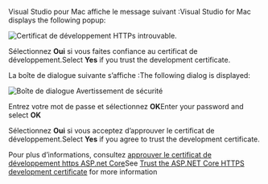 <span data-ttu-id="91ea2-101">Visual Studio pour Mac affiche le message suivant :</span><span class="sxs-lookup"><span data-stu-id="91ea2-101">Visual Studio for Mac displays the following popup:</span></span>

![Certificat de développement HTTPs introuvable.](~/getting-started/_static/trustCertMac.png)

<span data-ttu-id="91ea2-104">Sélectionnez **Oui** si vous faites confiance au certificat de développement.</span><span class="sxs-lookup"><span data-stu-id="91ea2-104">Select **Yes** if you trust the development certificate.</span></span>

<span data-ttu-id="91ea2-105">La boîte de dialogue suivante s’affiche :</span><span class="sxs-lookup"><span data-stu-id="91ea2-105">The following dialog is displayed:</span></span>

![Boîte de dialogue Avertissement de sécurité](~/getting-started/_static/certMac.png)

<span data-ttu-id="91ea2-107">Entrez votre mot de passe et sélectionnez **OK**</span><span class="sxs-lookup"><span data-stu-id="91ea2-107">Enter your password and select **OK**</span></span>

<span data-ttu-id="91ea2-108">Sélectionnez **Oui** si vous acceptez d’approuver le certificat de développement.</span><span class="sxs-lookup"><span data-stu-id="91ea2-108">Select **Yes** if you agree to trust the development certificate.</span></span>

<span data-ttu-id="91ea2-109">Pour plus d’informations, consultez [approuver le certificat de développement https ASP.net Core](xref:security/enforcing-ssl#trust-the-aspnet-core-https-development-certificate-on-windows-and-macos)</span><span class="sxs-lookup"><span data-stu-id="91ea2-109">See [Trust the ASP.NET Core HTTPS development certificate](xref:security/enforcing-ssl#trust-the-aspnet-core-https-development-certificate-on-windows-and-macos) for more information</span></span>